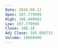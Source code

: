 ```yaml
---
Date: 2016-08-12
Open: 107.779999
High: 108.440002
Low: 107.779999
Close: 108.18
Adj Close: 105.088715
Volume: 18660400
---
```

